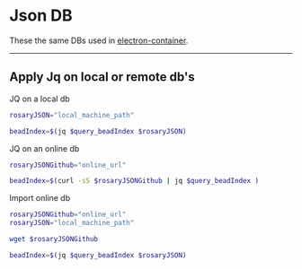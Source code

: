 # Json DB

These the same DBs used in [electron-container](https://github.com/mezcel/electron-container).

---

## Apply Jq on local or remote db's

JQ on a local db

```sh
rosaryJSON="local_machine_path"

beadIndex=$(jq $query_beadIndex $rosaryJSON)
```

JQ on an online db

```sh
rosaryJSONGithub="online_url"

beadIndex=$(curl -sS $rosaryJSONGithub | jq $query_beadIndex )
```

Import online db

```sh
rosaryJSONGithub="online_url"
rosaryJSON="local_machine_path"

wget $rosaryJSONGithub

beadIndex=$(jq $query_beadIndex $rosaryJSON)
```
